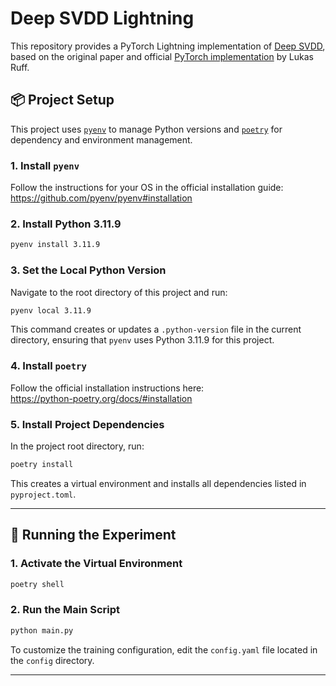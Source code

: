 # Deep SVDD Lightning

This repository provides a PyTorch Lightning implementation of [Deep SVDD](https://proceedings.mlr.press/v80/ruff18a/ruff18a.pdf), based on the original paper and official [PyTorch implementation](https://github.com/lukasruff/Deep-SVDD-PyTorch) by Lukas Ruff.

## 📦 Project Setup

This project uses [`pyenv`](https://github.com/pyenv/pyenv) to manage Python versions and [`poetry`](https://python-poetry.org/) for dependency and environment management.

### 1. Install `pyenv`

Follow the instructions for your OS in the official installation guide:  
<https://github.com/pyenv/pyenv#installation>

### 2. Install Python 3.11.9

```bash
pyenv install 3.11.9
```

### 3. Set the Local Python Version

Navigate to the root directory of this project and run:

```bash
pyenv local 3.11.9
```

This command creates or updates a `.python-version` file in the current directory, ensuring that `pyenv` uses Python 3.11.9 for this project.

### 4. Install `poetry`

Follow the official installation instructions here:  
<https://python-poetry.org/docs/#installation>

### 5. Install Project Dependencies

In the project root directory, run:

```bash
poetry install
```

This creates a virtual environment and installs all dependencies listed in `pyproject.toml`.

---

## 🚀 Running the Experiment

### 1. Activate the Virtual Environment

```bash
poetry shell
```

### 2. Run the Main Script

```bash
python main.py
```

To customize the training configuration, edit the `config.yaml` file located in the `config` directory.

---

